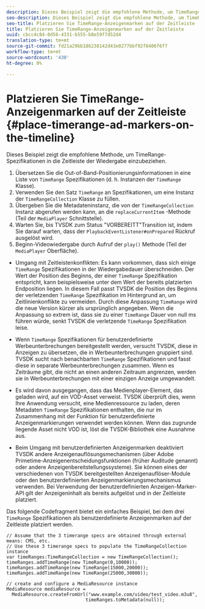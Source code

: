 ```yaml
---
description: Dieses Beispiel zeigt die empfohlene Methode, um TimeRange-Spezifikationen in die Zeitleiste der Wiedergabe einzubeziehen.
seo-description: Dieses Beispiel zeigt die empfohlene Methode, um TimeRange-Spezifikationen in die Zeitleiste der Wiedergabe einzubeziehen.
seo-title: Platzieren Sie TimeRange-Anzeigenmarken auf der Zeitleiste
title: Platzieren Sie TimeRange-Anzeigenmarken auf der Zeitleiste
uuid: cbcc4c84-0d56-4331-b555-b8e59f7d52d4
translation-type: tm+mt
source-git-commit: fd21a29bb186238142d43e0277bbf92f8406f6f7
workflow-type: tm+mt
source-wordcount: '430'
ht-degree: 0%

---
```



# Platzieren Sie TimeRange-Anzeigenmarken auf der Zeitleiste {#place-timerange-ad-markers-on-the-timeline}

Dieses Beispiel zeigt die empfohlene Methode, um TimeRange-Spezifikationen in die Zeitleiste der Wiedergabe einzubeziehen.

1. Übersetzen Sie die Out-of-Band-Positionierungsinformationen in eine Liste von `TimeRange` Spezifikationen (d. h. Instanzen der `TimeRange` Klasse).
1. Verwenden Sie den Satz `TimeRange` an Spezifikationen, um eine Instanz der `TimeRangeCollection` Klasse zu füllen.
1. Übergeben Sie die Metadateninstanz, die von der `TimeRangeCollection` Instanz abgerufen werden kann, an die `replaceCurrentItem` -Methode (Teil der `MediaPlayer` Schnittstelle).
1. Warten Sie, bis TVSDK zum Status &quot;VORBEREITT&quot;Transition ist, indem Sie darauf warten, dass der `PlaybackEventListener#onPrepared` Rückruf ausgelöst wird.
1. Beginn-Videowiedergabe durch Aufruf der `play()` Methode (Teil der `MediaPlayer` Oberfläche).

* Umgang mit Zeitleistenkonflikten: Es kann vorkommen, dass sich einige `TimeRange` Spezifikationen in der Wiedergabedauer überschneiden. Der Wert der Position des Beginns, der einer `TimeRange` Spezifikation entspricht, kann beispielsweise unter dem Wert der bereits platzierten Endposition liegen. In diesem Fall passt TVSDK die Position des Beginns der verletzenden `TimeRange` Spezifikation im Hintergrund an, um Zeitlinienkonflikte zu vermeiden. Durch diese Anpassung `TimeRange` wird die neue Version kürzer als ursprünglich angegeben. Wenn die Anpassung so extrem ist, dass sie zu einer `TimeRange` Dauer von null ms führen würde, senkt TVSDK die verletzende `TimeRange` Spezifikation leise.

* Wenn `TimeRange` Spezifikationen für benutzerdefinierte Werbeunterbrechungen bereitgestellt werden, versucht TVSDK, diese in Anzeigen zu übersetzen, die in Werbeunterbrechungen gruppiert sind. TVSDK sucht nach benachbarten `TimeRange` Spezifikationen und fasst diese in separate Werbeunterbrechungen zusammen. Wenn es Zeiträume gibt, die nicht an einen anderen Zeitraum angrenzen, werden sie in Werbeunterbrechungen mit einer einzigen Anzeige umgewandelt.

* Es wird davon ausgegangen, dass das Medienplayer-Element, das geladen wird, auf ein VOD-Asset verweist. TVSDK überprüft dies, wenn Ihre Anwendung versucht, eine Medienressource zu laden, deren Metadaten `TimeRange` Spezifikationen enthalten, die nur im Zusammenhang mit der Funktion für benutzerdefinierte Anzeigenmarkierungen verwendet werden können. Wenn das zugrunde liegende Asset nicht VOD ist, löst die TVSDK-Bibliothek eine Ausnahme aus.

* Beim Umgang mit benutzerdefinierten Anzeigenmarken deaktiviert TVSDK andere Anzeigenauflösungsmechanismen (über Adobe Primetime-Anzeigenentscheidungsfunktionen (früher Auditude genannt) oder andere Anzeigenbereitstellungssysteme). Sie können eines der verschiedenen von TVSDK bereitgestellten Anzeigenauflöser-Module oder den benutzerdefinierten Anzeigenmarkierungsmechanismus verwenden. Bei Verwendung der benutzerdefinierten Anzeigen-Marker-API gilt der Anzeigeninhalt als bereits aufgelöst und in der Zeitleiste platziert.

<!--<a id="example_639BD1B66CE74F3DB65ED06CAD23EB09"></a>-->

Das folgende Codefragment bietet ein einfaches Beispiel, bei dem drei `TimeRange` Spezifikationen als benutzerdefinierte Anzeigenmarken auf der Zeitleiste platziert werden.

```
// Assume that the 3 timerange specs are obtained through external means: CMS, etc. 
// Use these 3 timerange specs to populate the TimeRangeCollection instance 
var timeRanges:TimeRangeCollection = new TimeRangeCollection(); 
timeRanges.addTimeRange(new TimeRange(0,10000)); 
timeRanges.addTimeRange(new TimeRange(15000,20000)); 
timeRanges.addTimeRange(new TimeRange(25000,30000)); 
  
// create and configure a MediaResource instance 
MediaResource mediaResource =  
  MediaResource.createFromUrl("www.example.com/video/test_video.m3u8",  
                             timeRanges.toMetadata(null));
```
